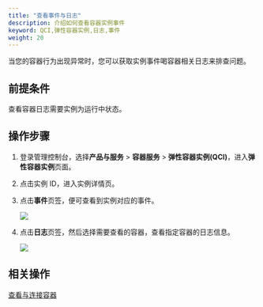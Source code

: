 ```yaml
---
title: "查看事件与日志"
description: 介绍如何查看容器实例事件
keyword: QCI,弹性容器实例,日志,事件
weight: 20
---
```


当您的容器行为出现异常时，您可以获取实例事件喝容器相关日志来排查问题。

## 前提条件

查看容器日志需要实例为运行中状态。

## 操作步骤

1. 登录管理控制台，选择**产品与服务** > **容器服务** > **弹性容器实例(QCI)**，进入**弹性容器实例**页面。

2. 点击实例 ID，进入实例详情页。

3. 点击**事件**页签，便可查看到实例对应的事件。

   <img src="../../../_images/qci_events_tab.png"/>

4. 点击**日志**页签，然后选择需要查看的容器，查看指定容器的日志信息。

   <img src="../../../_images/qci_logs_tab.png"/>

## 相关操作

[查看与连接容器](../connect_container/)

